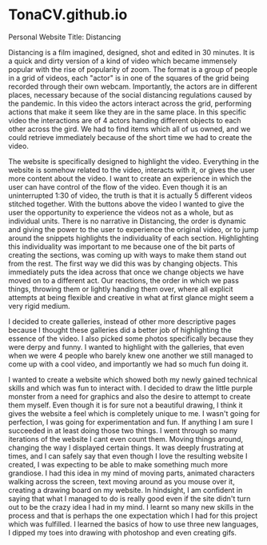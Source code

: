 # TonaCV.github.io
Personal Website
Title: Distancing

Distancing is a film imagined, designed, shot and edited in 30 minutes. It is a quick and dirty version of a kind of video which became immensely popular with the rise of popularity of zoom. The format is a group of people in a grid of videos, each "actor" is in one of the squares of the grid being recorded through their own webcam. Importantly, the actors are in different places, necessary because of the social distancing regulations caused by the pandemic. In this video the actors interact across the grid, performing actions that make it seem like they are in the same place. In this specific video the interactions are of 4 actors handing different objects to each other across the gird. We had to find items which all of us owned, and we could retrieve immediately because of the short time we had to create the video.

The website is specifically designed to highlight the video. Everything in the website is somehow related to the video, interacts with it, or gives the user more content about the video. I want to create an experience in which the user can have control of the flow of the video. Even though it is an uninterrupted 1:30 of video, the truth is that it is actually 5 different videos stitched together. With the buttons above the video I wanted to give the user the opportunity to experience the videos not as a whole, but as individual units. There is no narrative in Distancing, the order is dynamic and giving the power to the user to experience the original video, or to jump around the snippets highlights the individuality of each section. Highlighting this individuality was important to me because one of the bit parts of creating the sections, was coming up with ways to make them stand out from the rest. The first way we did this was by changing objects. This immediately puts the idea across that once we change objects we have moved on to a different act. Our reactions, the order in which we pass things, throwing them or lightly handing them over, where all explicit attempts at being flexible and creative in what at first glance might seem a very rigid medium.

I decided to create galleries, instead of other more descriptive pages because I thought these galleries did a better job of highlighting the essence of the video. I also picked some photos specifically because they were derpy and funny. I wanted to highlight with the galleries, that even when we were 4 people who barely knew one another we still managed to come up with a cool video, and importantly we had so much fun doing it. 

I wanted to create a website which showed both my newly gained technical skills and which was fun to interact with. I decided to draw the little purple monster from a need for graphics and also the desire to attempt to create them myself. Even though it is for sure not a beautiful drawing, I think it gives the website a feel which is completely unique to me. I wasn't going for perfection, I was going for experimentation and fun. If anything I am sure I succeeded in at least doing those two things. I went through so many iterations of the website I cant even count them. Moving things around, changing the way I displayed certain things. It was deeply frustrating at times, and I can safely say that even though I love the resulting website I created, I was expecting to be able to make something much more grandiose. I had this idea in my mind of moving parts, animated characters walking across the screen, text moving around as you mouse over it, creating a drawing board on my website. In hindsight, I am confident in saying that what I managed to do is really good even if the site didn't turn out to be the crazy idea I had in my mind. I learnt so many new skills in the process and that is perhaps the one expectation which I had for this project which was fulfilled. I learned the basics of how to use three new languages, I dipped my toes into drawing with photoshop and even creating gifs.
